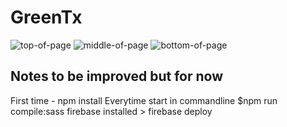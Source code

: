 # GreenTx
![top-of-page](./public/images/GreenTx-Scroll-From-Top.gif)
![middle-of-page](.public/images/GreenTx-Middle-Section.gif)
![bottom-of-page](./public/images/GreenTx-Last-Part.gif)

## Notes to be improved but for now
First time - npm install 
Everytime start in commandline
$npm run compile:sass
firebase installed > firebase deploy  



